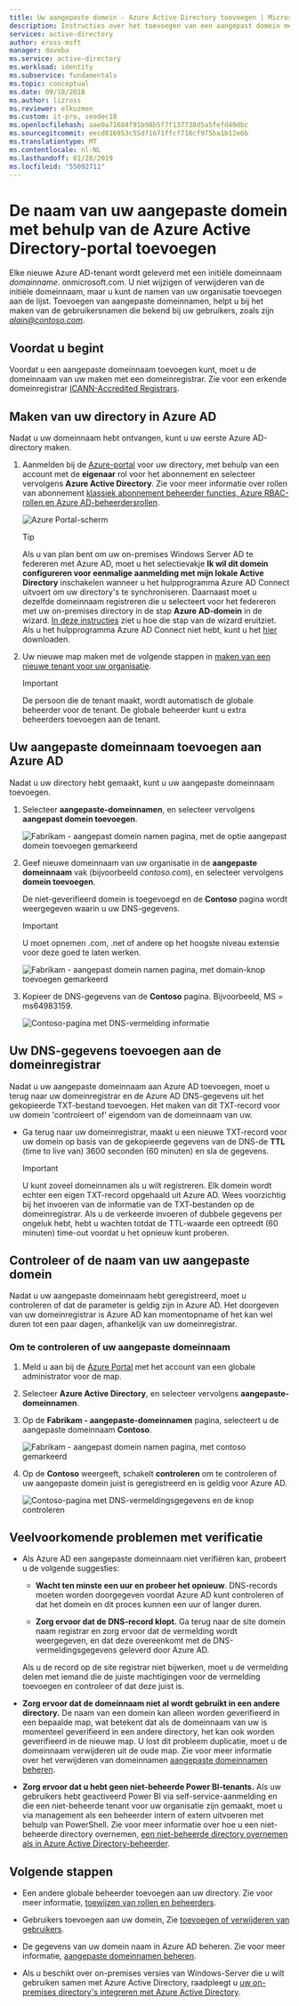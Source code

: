 ```yaml
---
title: Uw aangepaste domein - Azure Active Directory toevoegen | Microsoft Docs
description: Instructies over het toevoegen van een aangepast domein met behulp van Azure Active Directory.
services: active-directory
author: eross-msft
manager: daveba
ms.service: active-directory
ms.workload: identity
ms.subservice: fundamentals
ms.topic: conceptual
ms.date: 09/18/2018
ms.author: lizross
ms.reviewer: elkuzmen
ms.custom: it-pro, seodec18
ms.openlocfilehash: aae0a71684f91b98b5f7f137738d5a5fefd40dbc
ms.sourcegitcommit: eecd816953c55df1671ffcf716cf975ba1b12e6b
ms.translationtype: MT
ms.contentlocale: nl-NL
ms.lasthandoff: 01/28/2019
ms.locfileid: "55092711"
---
```

# <a name="add-your-custom-domain-name-using-the-azure-active-directory-portal"></a>De naam van uw aangepaste domein met behulp van de Azure Active Directory-portal toevoegen
Elke nieuwe Azure AD-tenant wordt geleverd met een initiële domeinnaam *domainname*. onmicrosoft.com. U niet wijzigen of verwijderen van de initiële domeinnaam, maar u kunt de namen van uw organisatie toevoegen aan de lijst. Toevoegen van aangepaste domeinnamen, helpt u bij het maken van de gebruikersnamen die bekend bij uw gebruikers, zoals zijn *alain@contoso.com*.

## <a name="before-you-begin"></a>Voordat u begint
Voordat u een aangepaste domeinnaam toevoegen kunt, moet u de domeinnaam van uw maken met een domeinregistrar. Zie voor een erkende domeinregistrar [ICANN-Accredited Registrars](https://www.icann.org/registrar-reports/accredited-list.html).

## <a name="create-your-directory-in-azure-ad"></a>Maken van uw directory in Azure AD
Nadat u uw domeinnaam hebt ontvangen, kunt u uw eerste Azure AD-directory maken.

1. Aanmelden bij de [Azure-portal](https://portal.azure.com/) voor uw directory, met behulp van een account met de **eigenaar** rol voor het abonnement en selecteer vervolgens **Azure Active Directory**. Zie voor meer informatie over rollen van abonnement [klassiek abonnement beheerder functies, Azure RBAC-rollen en Azure AD-beheerdersrollen](../../role-based-access-control/rbac-and-directory-admin-roles.md#azure-rbac-roles).

    ![Azure Portal-scherm](media/active-directory-access-create-new-tenant/azure-ad-portal.png)

    >[!TIP]
    > Als u van plan bent om uw on-premises Windows Server AD te federeren met Azure AD, moet u het selectievakje **Ik wil dit domein configureren voor eenmalige aanmelding met mijn lokale Active Directory** inschakelen wanneer u het hulpprogramma Azure AD Connect uitvoert om uw directory's te synchroniseren. Daarnaast moet u dezelfde domeinnaam registreren die u selecteert voor het federeren met uw on-premises directory in de stap **Azure AD-domein** in de wizard. [In deze instructies](../hybrid/how-to-connect-install-custom.md#verify-the-azure-ad-domain-selected-for-federation) ziet u hoe die stap van de wizard eruitziet. Als u het hulpprogramma Azure AD Connect niet hebt, kunt u het [hier](https://go.microsoft.com/fwlink/?LinkId=615771) downloaden.

2. Uw nieuwe map maken met de volgende stappen in [maken van een nieuwe tenant voor uw organisatie](active-directory-access-create-new-tenant.md#create-a-new-tenant-for-your-organization).

    >[!Important]
    >De persoon die de tenant maakt, wordt automatisch de globale beheerder voor de tenant. De globale beheerder kunt u extra beheerders toevoegen aan de tenant.

## <a name="add-your-custom-domain-name-to-azure-ad"></a>Uw aangepaste domeinnaam toevoegen aan Azure AD
Nadat u uw directory hebt gemaakt, kunt u uw aangepaste domeinnaam toevoegen.

1. Selecteer **aangepaste-domeinnamen**, en selecteer vervolgens **aangepast domein toevoegen**.

    ![Fabrikam - aangepast domein namen pagina, met de optie aangepast domein toevoegen gemarkeerd](media/add-custom-domain/add-custom-domain.png)

2. Geef nieuwe domeinnaam van uw organisatie in de **aangepaste domeinnaam** vak (bijvoorbeeld _contoso.com_), en selecteer vervolgens **domein toevoegen**.

    De niet-geverifieerd domein is toegevoegd en de **Contoso** pagina wordt weergegeven waarin u uw DNS-gegevens.

    >[!Important]
    >U moet opnemen .com, .net of andere op het hoogste niveau extensie voor deze goed te laten werken.

    ![Fabrikam - aangepast domein namen pagina, met domain-knop toevoegen gemarkeerd](media/add-custom-domain/add-custom-domain-blade.png)

4. Kopieer de DNS-gegevens van de **Contoso** pagina. Bijvoorbeeld, MS = ms64983159.

    ![Contoso-pagina met DNS-vermelding informatie](media/add-custom-domain/contoso-blade-with-dns-info.png)

## <a name="add-your-dns-information-to-the-domain-registrar"></a>Uw DNS-gegevens toevoegen aan de domeinregistrar
Nadat u uw aangepaste domeinnaam aan Azure AD toevoegen, moet u terug naar uw domeinregistrar en de Azure AD DNS-gegevens uit het gekopieerde TXT-bestand toevoegen. Het maken van dit TXT-record voor uw domein 'controleert of' eigendom van de domeinnaam van uw.

-  Ga terug naar uw domeinregistrar, maakt u een nieuwe TXT-record voor uw domein op basis van de gekopieerde gegevens van de DNS-de **TTL** (time to live van) 3600 seconden (60 minuten) en sla de gegevens.

    >[!Important]
    >U kunt zoveel domeinnamen als u wilt registreren. Elk domein wordt echter een eigen TXT-record opgehaald uit Azure AD. Wees voorzichtig bij het invoeren van de informatie van de TXT-bestanden op de domeinregistrar. Als u de verkeerde invoeren of dubbele gegevens per ongeluk hebt, hebt u wachten totdat de TTL-waarde een optreedt (60 minuten) time-out voordat u het opnieuw kunt proberen.

## <a name="verify-your-custom-domain-name"></a>Controleer of de naam van uw aangepaste domein
Nadat u uw aangepaste domeinnaam hebt geregistreerd, moet u controleren of dat de parameter is geldig zijn in Azure AD. Het doorgeven van uw domeinregistrar is Azure AD kan momentopname of het kan wel duren tot een paar dagen, afhankelijk van uw domeinregistrar.

### <a name="to-verify-your-custom-domain-name"></a>Om te controleren of uw aangepaste domeinnaam
1. Meld u aan bij de [Azure Portal](https://portal.azure.com/) met het account van een globale administrator voor de map.

2. Selecteer **Azure Active Directory**, en selecteer vervolgens **aangepaste-domeinnamen**.

3. Op de **Fabrikam - aangepaste-domeinnamen** pagina, selecteert u de aangepaste domeinnaam **Contoso**.

    ![Fabrikam - aangepast domein namen pagina, met contoso gemarkeerd](media/add-custom-domain/custom-blade-with-contoso-highlighted.png)

4. Op de **Contoso** weergeeft, schakelt **controleren** om te controleren of uw aangepaste domein juist is geregistreerd en is geldig voor Azure AD.

    ![Contoso-pagina met DNS-vermeldingsgegevens en de knop controleren](media/add-custom-domain/contoso-blade-with-dns-info-verify.png)

## <a name="common-verification-issues"></a>Veelvoorkomende problemen met verificatie
- Als Azure AD een aangepaste domeinnaam niet verifiëren kan, probeert u de volgende suggesties:
    - **Wacht ten minste een uur en probeer het opnieuw**. DNS-records moeten worden doorgegeven voordat Azure AD kunt controleren of dat het domein en dit proces kunnen een uur of langer duren.

    - **Zorg ervoor dat de DNS-record klopt.** Ga terug naar de site domein naam registrar en zorg ervoor dat de vermelding wordt weergegeven, en dat deze overeenkomt met de DNS-vermeldingsgegevens geleverd door Azure AD.

    Als u de record op de site registrar niet bijwerken, moet u de vermelding delen met iemand die de juiste machtigingen voor de vermelding toevoegen en controleer of dat deze juist is.

- **Zorg ervoor dat de domeinnaam niet al wordt gebruikt in een andere directory.** De naam van een domein kan alleen worden geverifieerd in een bepaalde map, wat betekent dat als de domeinnaam van uw is momenteel geverifieerd in een andere directory, het kan ook worden geverifieerd in de nieuwe map. U lost dit probleem duplicatie, moet u de domeinnaam verwijderen uit de oude map. Zie voor meer informatie over het verwijderen van domeinnamen [aangepaste domeinnamen beheren](../users-groups-roles/domains-manage.md).

- **Zorg ervoor dat u hebt geen niet-beheerde Power BI-tenants.** Als uw gebruikers hebt geactiveerd Power BI via self-service-aanmelding en die een niet-beheerde tenant voor uw organisatie zijn gemaakt, moet u via management als een beheerder intern of extern uitvoeren met behulp van PowerShell. Zie voor meer informatie over hoe u een niet-beheerde directory overnemen, [een niet-beheerde directory overnemen als in Azure Active Directory-beheerder](../users-groups-roles/domains-admin-takeover.md).

## <a name="next-steps"></a>Volgende stappen

- Een andere globale beheerder toevoegen aan uw directory. Zie voor meer informatie, [toewijzen van rollen en beheerders](active-directory-users-assign-role-azure-portal.md).

- Gebruikers toevoegen aan uw domein, Zie [toevoegen of verwijderen van gebruikers](add-users-azure-active-directory.md).

- De gegevens van uw domein naam in Azure AD beheren. Zie voor meer informatie, [aangepaste domeinnamen beheren](../users-groups-roles/domains-manage.md).

- Als u beschikt over on-premises versies van Windows-Server die u wilt gebruiken samen met Azure Active Directory, raadpleegt u [uw on-premises directory's integreren met Azure Active Directory](../connect/active-directory-aadconnect.md).
